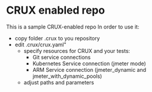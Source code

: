 # CRUX enabled repo

This is a sample CRUX-enabled repo
In order to use it:
- copy folder .crux to you repository
- edit .crux/crux.yaml"
    - specify resources for CRUX and your tests:
        - Git service connections
        - Kubernetes Service connection (jmeter mode)
        - ARM Service connection (jmeter_dynamic and jmeter_with_dynamic_pools)
    - adjust paths and parameters 
